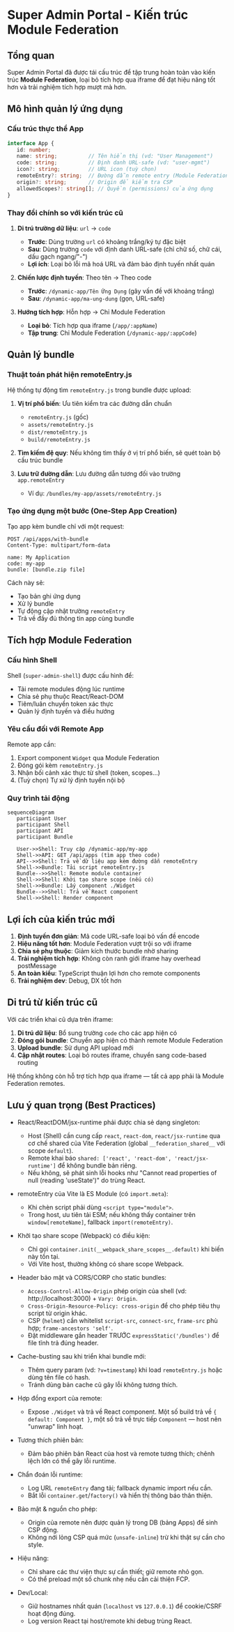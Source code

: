 # Super Admin Portal - Kiến trúc Module Federation

## Tổng quan

Super Admin Portal đã được tái cấu trúc để tập trung hoàn toàn vào kiến trúc **Module Federation**, loại bỏ tích hợp qua iframe để đạt hiệu năng tốt hơn và trải nghiệm tích hợp mượt mà hơn.

## Mô hình quản lý ứng dụng

### Cấu trúc thực thể App

```typescript
interface App {
   id: number;
   name: string;          // Tên hiển thị (vd: "User Management")
   code: string;          // Định danh URL-safe (vd: "user-mgmt")
   icon?: string;         // URL icon (tuỳ chọn)
   remoteEntry?: string;  // Đường dẫn remote entry (Module Federation)
   origin?: string;       // Origin để kiểm tra CSP
   allowedScopes?: string[]; // Quyền (permissions) của ứng dụng
}
```

### Thay đổi chính so với kiến trúc cũ

1. **Di trú trường dữ liệu**: `url` → `code`
    - **Trước**: Dùng trường `url` có khoảng trắng/ký tự đặc biệt
    - **Sau**: Dùng trường `code` với định danh URL-safe (chỉ chữ số, chữ cái, dấu gạch ngang/"-")
    - **Lợi ích**: Loại bỏ lỗi mã hoá URL và đảm bảo định tuyến nhất quán

2. **Chiến lược định tuyến**: Theo tên → Theo code
    - **Trước**: `/dynamic-app/Tên Ứng Dụng` (gây vấn đề với khoảng trắng)
    - **Sau**: `/dynamic-app/ma-ung-dung` (gọn, URL-safe)

3. **Hướng tích hợp**: Hỗn hợp → Chỉ Module Federation
    - **Loại bỏ**: Tích hợp qua iframe (`/app/:appName`)
    - **Tập trung**: Chỉ Module Federation (`/dynamic-app/:appCode`)

## Quản lý bundle

### Thuật toán phát hiện remoteEntry.js

Hệ thống tự động tìm `remoteEntry.js` trong bundle được upload:

1. **Vị trí phổ biến**: Ưu tiên kiểm tra các đường dẫn chuẩn
    - `remoteEntry.js` (gốc)
    - `assets/remoteEntry.js`
    - `dist/remoteEntry.js`
    - `build/remoteEntry.js`

2. **Tìm kiếm đệ quy**: Nếu không tìm thấy ở vị trí phổ biến, sẽ quét toàn bộ cấu trúc bundle

3. **Lưu trữ đường dẫn**: Lưu đường dẫn tương đối vào trường `app.remoteEntry`
    - Ví dụ: `/bundles/my-app/assets/remoteEntry.js`

### Tạo ứng dụng một bước (One-Step App Creation)

Tạo app kèm bundle chỉ với một request:

```http
POST /api/apps/with-bundle
Content-Type: multipart/form-data

name: My Application
code: my-app
bundle: [bundle.zip file]
```

Cách này sẽ:
- Tạo bản ghi ứng dụng
- Xử lý bundle
- Tự động cập nhật trường `remoteEntry`
- Trả về đầy đủ thông tin app cùng bundle

## Tích hợp Module Federation

### Cấu hình Shell

Shell (`super-admin-shell`) được cấu hình để:
- Tải remote modules động lúc runtime
- Chia sẻ phụ thuộc React/React-DOM
- Tiêm/luân chuyển token xác thực
- Quản lý định tuyến và điều hướng

### Yêu cầu đối với Remote App

Remote app cần:
1. Export component `Widget` qua Module Federation
2. Đóng gói kèm `remoteEntry.js`
3. Nhận bối cảnh xác thực từ shell (token, scopes…)
4. (Tuỳ chọn) Tự xử lý định tuyến nội bộ

### Quy trình tải động

```mermaid
sequenceDiagram
   participant User
   participant Shell
   participant API
   participant Bundle

   User->>Shell: Truy cập /dynamic-app/my-app
   Shell->>API: GET /api/apps (tìm app theo code)
   API-->>Shell: Trả về dữ liệu app kèm đường dẫn remoteEntry
   Shell->>Bundle: Tải script remoteEntry.js
   Bundle-->>Shell: Remote module container
   Shell->>Shell: Khởi tạo share scope (nếu có)
   Shell->>Bundle: Lấy component ./Widget
   Bundle-->>Shell: Trả về React component
   Shell->>Shell: Render component
```

## Lợi ích của kiến trúc mới

1. **Định tuyến đơn giản**: Mã code URL-safe loại bỏ vấn đề encode
2. **Hiệu năng tốt hơn**: Module Federation vượt trội so với iframe
3. **Chia sẻ phụ thuộc**: Giảm kích thước bundle nhờ sharing
4. **Trải nghiệm tích hợp**: Không còn ranh giới iframe hay overhead postMessage
5. **An toàn kiểu**: TypeScript thuận lợi hơn cho remote components
6. **Trải nghiệm dev**: Debug, DX tốt hơn

## Di trú từ kiến trúc cũ

Với các triển khai cũ dựa trên iframe:

1. **Di trú dữ liệu**: Bổ sung trường `code` cho các app hiện có
2. **Đóng gói bundle**: Chuyển app hiện có thành remote Module Federation
3. **Upload bundle**: Sử dụng API upload mới
4. **Cập nhật routes**: Loại bỏ routes iframe, chuyển sang code-based routing

Hệ thống không còn hỗ trợ tích hợp qua iframe — tất cả app phải là Module Federation remotes.

## Lưu ý quan trọng (Best Practices)

- React/ReactDOM/jsx-runtime phải được chia sẻ dạng singleton:
   - Host (Shell) cần cung cấp `react`, `react-dom`, `react/jsx-runtime` qua cơ chế shared của Vite Federation (global `__federation_shared__` với scope `default`).
   - Remote khai báo `shared: ['react', 'react-dom', 'react/jsx-runtime']` để không bundle bản riêng.
   - Nếu không, sẽ phát sinh lỗi hooks như "Cannot read properties of null (reading 'useState')" do trùng React.

- remoteEntry của Vite là ES Module (có `import.meta`):
   - Khi chèn script phải dùng `<script type="module">`.
   - Trong host, ưu tiên tải ESM; nếu không thấy container trên `window[remoteName]`, fallback `import(remoteEntry)`.

- Khởi tạo share scope (Webpack) có điều kiện:
   - Chỉ gọi `container.init(__webpack_share_scopes__.default)` khi biến này tồn tại.
   - Với Vite host, thường không có share scope Webpack.

- Header bảo mật và CORS/CORP cho static bundles:
   - `Access-Control-Allow-Origin` phép origin của shell (vd: http://localhost:3000) + `Vary: Origin`.
   - `Cross-Origin-Resource-Policy: cross-origin` để cho phép tiêu thụ script từ origin khác.
   - CSP (`helmet`) cần whitelist `script-src`, `connect-src`, `frame-src` phù hợp; `frame-ancestors 'self'`.
   - Đặt middleware gắn header TRƯỚC `expressStatic('/bundles')` để file tĩnh trả đúng header.

- Cache-busting sau khi triển khai bundle mới:
   - Thêm query param (vd: `?v=timestamp`) khi load `remoteEntry.js` hoặc dùng tên file có hash.
   - Tránh dùng bản cache cũ gây lỗi không tương thích.

- Hợp đồng export của remote:
   - Expose `./Widget` và trả về React component. Một số build trả về `{ default: Component }`, một số trả về trực tiếp `Component` — host nên "unwrap" linh hoạt.

- Tương thích phiên bản:
   - Đảm bảo phiên bản React của host và remote tương thích; chênh lệch lớn có thể gây lỗi runtime.

- Chẩn đoán lỗi runtime:
   - Log URL `remoteEntry` đang tải; fallback dynamic import nếu cần.
   - Bắt lỗi `container.get`/`factory()` và hiển thị thông báo thân thiện.

- Bảo mật & nguồn cho phép:
   - Origin của remote nên được quản lý trong DB (bảng Apps) để sinh CSP động.
   - Không nới lỏng CSP quá mức (`unsafe-inline`) trừ khi thật sự cần cho style.

- Hiệu năng:
   - Chỉ share các thư viện thực sự cần thiết; giữ remote nhỏ gọn.
   - Có thể preload một số chunk nhẹ nếu cần cải thiện FCP.

- Dev/Local:
   - Giữ hostnames nhất quán (`localhost` vs `127.0.0.1`) để cookie/CSRF hoạt động đúng.
   - Log version React tại host/remote khi debug trùng React.